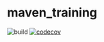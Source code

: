 # maven_training
![build](https://github.com/shause08/maven_training/actions/workflows/build.yml/badge.svg)
[![codecov](https://codecov.io/gh/shause08/maven_training/branch/main/graph/badge.svg)](https://codecov.io/gh/shause08/maven_training)
